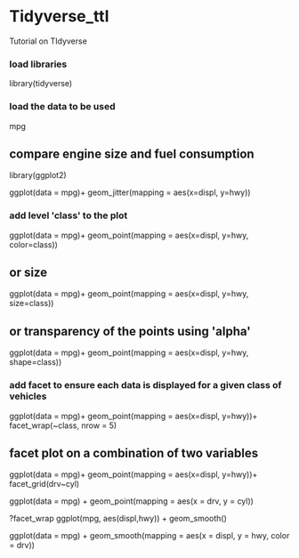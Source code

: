 # Tidyverse_ttl
Tutorial on TIdyverse
### load libraries

library(tidyverse)

### load the data to be used
mpg

## compare engine size and fuel consumption

library(ggplot2)


ggplot(data = mpg)+
  geom_jitter(mapping = aes(x=displ, y=hwy))

### add level 'class' to the plot

ggplot(data = mpg)+
  geom_point(mapping = aes(x=displ, y=hwy, color=class))

## or size

ggplot(data = mpg)+
  geom_point(mapping = aes(x=displ, y=hwy, size=class))

## or transparency of the points using 'alpha'

ggplot(data = mpg)+
  geom_point(mapping = aes(x=displ, y=hwy, shape=class))

### add facet to ensure each data is displayed for a given class of vehicles

ggplot(data = mpg)+
  geom_point(mapping = aes(x=displ, y=hwy))+
  facet_wrap(~class, nrow = 5)

## facet plot on a combination of two variables


ggplot(data = mpg)+
  geom_point(mapping = aes(x=displ, y=hwy))+
  facet_grid(drv~cyl)


ggplot(data = mpg) + 
  geom_point(mapping = aes(x = drv, y = cyl))


?facet_wrap
ggplot(mpg, aes(displ,hwy)) + geom_smooth()


ggplot(data = mpg) + 
  geom_smooth(mapping = aes(x = displ, y = hwy, color = drv))
